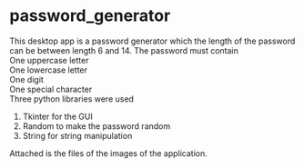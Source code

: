 # password_generator
This desktop app is a password generator which the length of the password can be between length 6 and 14. The password must contain <br/>
One uppercase letter<br/>
One lowercase letter<br/>
One digit<br/>
One special character<br/>
Three python libraries were used<br/>
<ol>
<li>Tkinter for the GUI</li>
<li>Random to make the password random</li>
<li>String for string manipulation</li>
</ol>
Attached is the files of  the images of the application.

